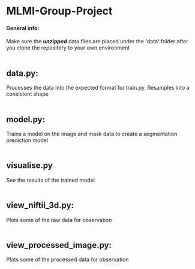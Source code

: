 # MLMI-Group-Project
#### General info:
Make sure the ***unzipped*** data files are placed under the 'data' folder after you clone the repository to your own environment
<br />
<br />
  
## data.py:
Processes the data into the expected format for train.py. Resamples into a consistent shape
<br />
<br />

## model.py:
Trains a model on the image and mask data to create a segmentation prediction model
<br />
<br />

## visualise.py
See the results of the trained model
<br />
<br />

## view_niftii_3d.py:
Plots some of the raw data for observation
<br />
<br />

## view_processed_image.py:
Plots some of the processed data for observation
